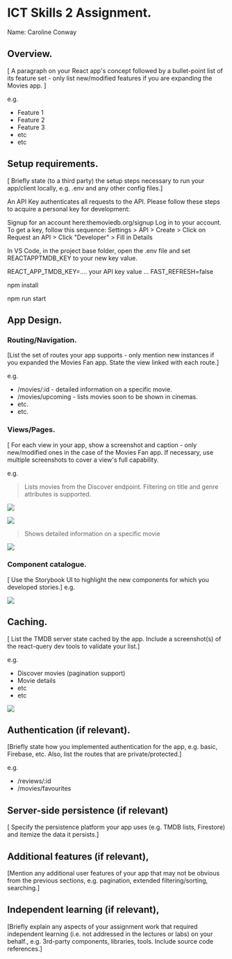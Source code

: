 # ICT Skills 2 Assignment.

Name: Caroline Conway

## Overview.

[ A paragraph on your React app's concept followed by a bullet-point list of its feature set - only list new/modified features if you are expanding the Movies app. ]

e.g.

- Feature 1
- Feature 2
- Feature 3
- etc
- etc

## Setup requirements.

[ Briefly state (to a third party) the setup steps necessary to run your app/client locally, e.g. .env and any other config files.]

An API Key authenticates all requests to the API. Please follow these steps to acquire a personal key for development:

Signup for an account here:themoviedb.org/signup
Log in to your account. To get a key, follow this sequence:
Settings > API > Create > Click on Request an API > Click "Developer" > Fill in Details

In VS Code, in the project base folder, open the .env file and set REACTAPPTMDB_KEY to your new key value.

REACT_APP_TMDB_KEY=.... your API key value ...
FAST_REFRESH=false

npm install

npm run start

## App Design.

### Routing/Navigation.

[List the set of routes your app supports - only mention new instances if you expanded the Movies Fan app. State the view linked with each route.]

e.g.

- /movies/:id - detailed information on a specific movie.
- /movies/upcoming - lists movies soon to be shown in cinemas.
- etc.
- etc.

### Views/Pages.

[ For each view in your app, show a screenshot and caption - only new/modified ones in the case of the Movies Fan app. If necessary, use multiple screenshots to cover a view's full capability.

e.g.

> Lists movies from the Discover endpoint. Filtering on title and genre attributes is supported.

![][d1]

![][d2]

> Shows detailed information on a specific movie

![][detail]

### Component catalogue.

[ Use the Storybook UI to highlight the new components for which you developed stories.]
e.g.

![][stories]

## Caching.

[ List the TMDB server state cached by the app. Include a screenshot(s) of the react-query dev tools to validate your list.]

e.g.

- Discover movies (pagination support)
- Movie details
- etc
- etc

![][caching]

## Authentication (if relevant).

[Briefly state how you implemented authentication for the app, e.g. basic, Firebase, etc. Also, list the routes that are private/protected.]

e.g.

- /reviews/:id
- /movies/favourites

## Server-side persistence (if relevant)

[ Specify the persistence
platform your app uses (e.g. TMDB lists, Firestore) and itemize the data it persists.]

## Additional features (if relevant),

[Mention any additional user features of your app that may not be obvious from the previous sections, e.g. pagination, extended filtering/sorting, searching.]

## Independent learning (if relevant),

[Briefly explain any aspects of your assignment work that required independent learning (i.e. not addressed in the lectures or labs) on your behalf., e.g. 3rd-party components, libraries, tools. Include source code references.]

[d1]: ./public/discover1.png
[d2]: ./public/discover2.png
[detail]: ./public/detail.png
[caching]: ./public/caching.png
[stories]: ./public/stories.png
